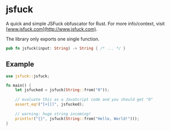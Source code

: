 # jsfuck
A quick and simple JSFuck obfuscator for Rust. For more info/context, visit [www.jsfuck.com](http://www.jsfuck.com).

The library only exports one single function.
```rs
pub fn jsfuck(input: String) -> String { /* ... */ }
```

## Example
```rs
use jsfuck::jsfuck;

fn main() {
    let jsfucked = jsfuck(String::from("0"));
    
    // evaluate this as a JavaScript code and you should get "0"
    assert_eq!("[+[]]", jsfucked);
    
    // warning: huge string incoming!
    println!("{}", jsfuck(String::from("Hello, World!")));
}
```